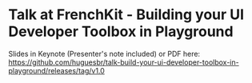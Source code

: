 # Talk at FrenchKit - Building your UI Developer Toolbox in Playground

Slides in Keynote (Presenter's note included) or PDF here: https://github.com/huguesbr/talk-build-your-ui-developer-toolbox-in-playground/releases/tag/v1.0
